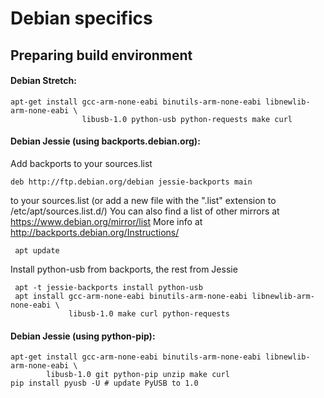 # Debian specifics #

## Preparing build environment ##

#### Debian Stretch: ####

    apt-get install gcc-arm-none-eabi binutils-arm-none-eabi libnewlib-arm-none-eabi \
                    libusb-1.0 python-usb python-requests make curl

#### Debian Jessie (using backports.debian.org): ####

Add backports to your sources.list

    deb http://ftp.debian.org/debian jessie-backports main

to your sources.list (or add a new file with the ".list" extension to /etc/apt/sources.list.d/)
You can also find a list of other mirrors at https://www.debian.org/mirror/list
More info at http://backports.debian.org/Instructions/

     apt update

Install python-usb from backports, the rest from Jessie

     apt -t jessie-backports install python-usb
     apt install gcc-arm-none-eabi binutils-arm-none-eabi libnewlib-arm-none-eabi \
                 libusb-1.0 make curl python-requests

#### Debian Jessie (using python-pip): ####

    apt-get install gcc-arm-none-eabi binutils-arm-none-eabi libnewlib-arm-none-eabi \
            libusb-1.0 git python-pip unzip make curl
    pip install pyusb -U # update PyUSB to 1.0
  

